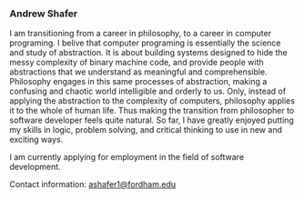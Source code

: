 ### Andrew Shafer

  I am transitioning from a career in philosophy, to a career in computer programing. I belive that computer programing is essentially the science and study of abstraction. It is about building systems designed to hide the messy complexity of binary machine code, and provide people with abstractions that we understand as meaningful and comprehensible. Philosophy engages in this same processes of abstraction, making a confusing and chaotic world intelligible and orderly to us. Only, instead of applying the abstraction to the complexity of computers, philosophy applies it to the whole of human life. Thus making the transition from philosopher to software developer feels quite natural. So far, I have greatly enjoyed putting my skills in logic, problem solving, and critical thinking to use in new and exciting ways. 

 
I am currently applying for employment in the field of software development. 

Contact information: ashafer1@fordham.edu

<!--
**Aphilosopher30/Aphilosopher30** is a ✨ _special_ ✨ repository because its `README.md` (this file) appears on your GitHub profile.

Here are some ideas to get you started:

- 🔭 I’m currently working on ... AWS, Graduating turring, Getting a job. 
- 🌱 I’m currently learning ...  graphQL 
- 👯 I’m looking to collaborate on ...
- 🤔 I’m looking for help with ...
- 💬 Ask me about ...
- 📫 How to reach me: ...
- 😄 Pronouns: ...
- ⚡ Fun fact: ...
-->
